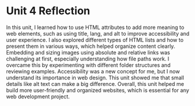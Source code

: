 # Unit 4 Reflection

In this unit, I learned how to use HTML attributes to add more meaning to web elements, such as using title, lang, and alt to improve accessibility and user experience. I also explored different types of HTML lists and how to present them in various ways, which helped organize content clearly. Embedding and sizing images using absolute and relative links was challenging at first, especially understanding how file paths work. I overcame this by experimenting with different folder structures and reviewing examples. Accessibility was a new concept for me, but I now understand its importance in web design. This unit showed me that small details like alt text can make a big difference. Overall, this unit helped me build more user-friendly and organized websites, which is essential for any web development project.

